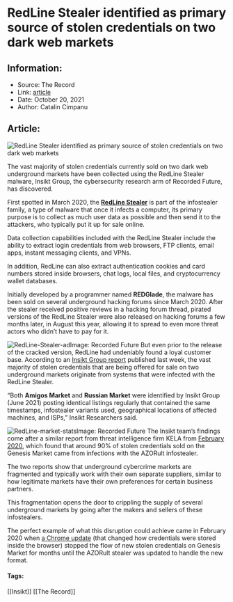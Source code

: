# RedLine Stealer identified as primary source of stolen credentials on two dark web markets
### 

## Information:
+ Source: The Record
+ Link: [article](https://therecord.media/redline-stealer-identified-as-primary-source-of-stolen-credentials-on-two-dark-web-markets/)
+ Date: October 20, 2021
+ Author: Catalin Cimpanu


## Article:
![RedLine Stealer identified as primary source of stolen credentials on two dark web markets](https://therecord.media/wp-content/uploads/2021/10/RedLine-Stealer.png)

The vast majority of stolen credentials currently sold on two dark web underground markets have been collected using the RedLine Stealer malware, Insikt Group, the cybersecurity research arm of Recorded Future, has discovered.


First spotted in March 2020, the [**RedLine Stealer**](https://malpedia.caad.fkie.fraunhofer.de/details/win.redline_stealer) is part of the infostealer family, a type of malware that once it infects a computer, its primary purpose is to collect as much user data as possible and then send it to the attackers, who typically put it up for sale online.


Data collection capabilities included with the RedLine Stealer include the ability to extract login credentials from web browsers, FTP clients, email apps, instant messaging clients, and VPNs.


In addition, RedLine can also extract authentication cookies and card numbers stored inside browsers, chat logs, local files, and cryptocurrency wallet databases.


Initially developed by a programmer named **REDGlade**, the malware has been sold on several underground hacking forums since March 2020. After the stealer received positive reviews in a hacking forum thread, pirated versions of the RedLine Stealer were also released on hacking forums a few months later, in August this year, allowing it to spread to even more threat actors who didn’t have to pay for it.


![RedLine-Stealer-ad](https://www-therecord.recfut.com/wp-content/uploads/2021/10/RedLine-Stealer-ad-1024x524.png)Image: Recorded Future
But even prior to the release of the cracked version, RedLine had undeniably found a loyal customer base. According to an [Insikt Group report](https://www.recordedfuture.com/shining-light-on-redline-stealer-malware/?__hstc=156209188.964203bece8521568252efc525fe1119.1634742014781.1634742014781.1634742014781.1&__hssc=156209188.1.1634742014781&__hsfp=4109500164) published last week, the vast majority of stolen credentials that are being offered for sale on two underground markets originate from systems that were infected with the RedLine Stealer.


“Both **Amigos Market** and **Russian Market** were identified by Insikt Group (June 2021) posting identical listings regularly that contained the same timestamps, infostealer variants used, geographical locations of affected machines, and ISPs,” Insikt Researchers said.


![RedLine-market-stats](https://www-therecord.recfut.com/wp-content/uploads/2021/10/RedLine-market-stats.png)Image: Recorded Future
The Insikt team’s findings come after a similar report from threat intelligence firm KELA from [February 2020](https://ke-la.com/exploring-the-genesis-supply-chain-for-fun-and-profit/), which found that around 90% of stolen credentials sold on the Genesis Market came from infections with the AZORult infostealer.


The two reports show that underground cybercrime markets are fragmented and typically work with their own separate suppliers, similar to how legitimate markets have their own preferences for certain business partners.


This fragmentation opens the door to crippling the supply of several underground markets by going after the makers and sellers of these infostealers.


The perfect example of what this disruption could achieve came in February 2020 when [a Chrome update](https://www.zdnet.com/article/chrome-80-update-cripples-top-cybercrime-marketplace/) (that changed how credentials were stored inside the browser) stopped the flow of new stolen credentials on Genesis Market for months until the AZORult stealer was updated to handle the new format.





#### Tags:
[[Insikt]] [[The Record]]
